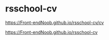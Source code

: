 # rsschool-cv

https://Front-endNoob.github.io/rsschool-cv/cv

https://Front-endNoob.github.io/rsschool-cv
